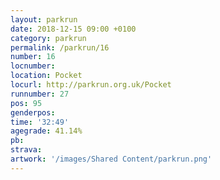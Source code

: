 ```yaml
---
layout: parkrun
date: 2018-12-15 09:00 +0100
category: parkrun
permalink: /parkrun/16
number: 16
locnumber: 
location: Pocket
locurl: http://parkrun.org.uk/Pocket
runnumber: 27
pos: 95
genderpos: 
time: '32:49'
agegrade: 41.14%
pb: 
strava: 
artwork: '/images/Shared Content/parkrun.png'
---
```

